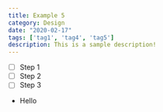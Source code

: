 ```yaml
---
title: Example 5
category: Design
date: "2020-02-17"
tags: ['tag1', 'tag4', 'tag5']
description: This is a sample description!
---
```


- [ ] Step 1
- [ ] Step 2
- [ ] Step 3

- Hello